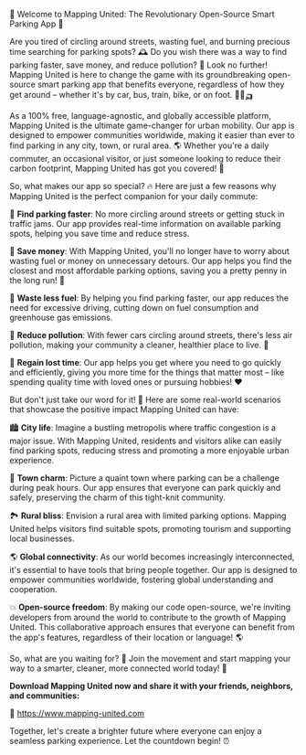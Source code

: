 🚀 Welcome to Mapping United: The Revolutionary Open-Source Smart Parking App 🚀

Are you tired of circling around streets, wasting fuel, and burning precious time searching for parking spots? 🕰️ Do you wish there was a way to find parking faster, save money, and reduce pollution? 💚 Look no further! Mapping United is here to change the game with its groundbreaking open-source smart parking app that benefits everyone, regardless of how they get around – whether it's by car, bus, train, bike, or on foot. 🚌🚂🛺️

As a 100% free, language-agnostic, and globally accessible platform, Mapping United is the ultimate game-changer for urban mobility. Our app is designed to empower communities worldwide, making it easier than ever to find parking in any city, town, or rural area. 🌎 Whether you're a daily commuter, an occasional visitor, or just someone looking to reduce their carbon footprint, Mapping United has got you covered! 🌟

So, what makes our app so special? 🔥 Here are just a few reasons why Mapping United is the perfect companion for your daily commute:

🚨 **Find parking faster**: No more circling around streets or getting stuck in traffic jams. Our app provides real-time information on available parking spots, helping you save time and reduce stress.

💸 **Save money**: With Mapping United, you'll no longer have to worry about wasting fuel or money on unnecessary detours. Our app helps you find the closest and most affordable parking options, saving you a pretty penny in the long run! 💸

🌟 **Waste less fuel**: By helping you find parking faster, our app reduces the need for excessive driving, cutting down on fuel consumption and greenhouse gas emissions.

🌿 **Reduce pollution**: With fewer cars circling around streets, there's less air pollution, making your community a cleaner, healthier place to live. 🌲

💪 **Regain lost time**: Our app helps you get where you need to go quickly and efficiently, giving you more time for the things that matter most – like spending quality time with loved ones or pursuing hobbies! ❤️

But don't just take our word for it! 💭 Here are some real-world scenarios that showcase the positive impact Mapping United can have:

🏙️ **City life**: Imagine a bustling metropolis where traffic congestion is a major issue. With Mapping United, residents and visitors alike can easily find parking spots, reducing stress and promoting a more enjoyable urban experience.

🌳 **Town charm**: Picture a quaint town where parking can be a challenge during peak hours. Our app ensures that everyone can park quickly and safely, preserving the charm of this tight-knit community.

🏞️ **Rural bliss**: Envision a rural area with limited parking options. Mapping United helps visitors find suitable spots, promoting tourism and supporting local businesses.

🌎 **Global connectivity**: As our world becomes increasingly interconnected, it's essential to have tools that bring people together. Our app is designed to empower communities worldwide, fostering global understanding and cooperation.

💥 **Open-source freedom**: By making our code open-source, we're inviting developers from around the world to contribute to the growth of Mapping United. This collaborative approach ensures that everyone can benefit from the app's features, regardless of their location or language! 🌎

So, what are you waiting for? 👀 Join the movement and start mapping your way to a smarter, cleaner, more connected world today! 🚀

**Download Mapping United now and share it with your friends, neighbors, and communities:**

🔗 https://www.mapping-united.com

Together, let's create a brighter future where everyone can enjoy a seamless parking experience. Let the countdown begin! ⏰